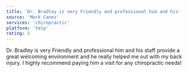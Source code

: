 ```yaml
---
title: 'Dr. Bradley is very Friendly and professional him and his'
source: 'Mark Canez'
services: 'chiropractic'
platform: 'Yelp'
rating: 5
---
```


Dr. Bradley is very Friendly and professional him and his staff provide a great welcoming environment and he really helped me out with my back injury. I highly recommend paying him a visit for any chiropractic needs!
    